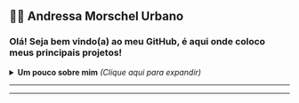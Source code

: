 ## :woman_technologist: Andressa Morschel Urbano


### Olá! Seja bem vindo(a) ao meu GitHub, é aqui onde coloco meus principais projetos!
<details>
<summary> <b> Um pouco sobre mim</b> <i>(Clique aqui para expandir)</i> </summary>

---

### 📖 Sobre mim
Tenho 18 anos e estou cursando Engenharia de software. Atualmente estou me aprimorando nas linguagens Java, HTML, CSS e JavaScript. Pretendo seguir carreira como desenvolvedora full stack.
	

<h2> 🛠 &nbsp;Estou aprendendo:</h2>
<h3>💻 &nbsp;Front-end:</h3>

![HTML](https://img.shields.io/badge/-HTML-333333?style=flat&logo=HTML5)
![CSS](https://img.shields.io/badge/-CSS-333333?style=flat&logo=CSS3&logoColor=1572B6)
![JavaScript](https://img.shields.io/badge/-JavaScript-333333?style=flat&logo=javascript)

<h3>⚙️ &nbsp;Back-end e Banco de Dados:</h3>

![MongoDB](https://img.shields.io/badge/-MongoDB-333333?style=flat&logo=mongodb)
![Spring Boot](https://img.shields.io/badge/-spring-333333?style=flat&logo=spring)
![Java](https://img.shields.io/badge/-Java-333333?style=flat&logo=Java)
![SQL](https://img.shields.io/badge/-SQL-333333?style=flat&logo=SQL)


## Tecnologias Mais Usadas

<p align="center">
    
![TOP Linguagens](https://github-readme-stats.vercel.app/api/top-langs/?username=andressamorschel&layout=compact&theme=dracula)

[![Andressa Morschel GitHub Stats](https://github-readme-stats.vercel.app/api?username=andressamorschel)](https://github.com/anuraghazra/github-readme-stats)


</details>

---

</p>

---



